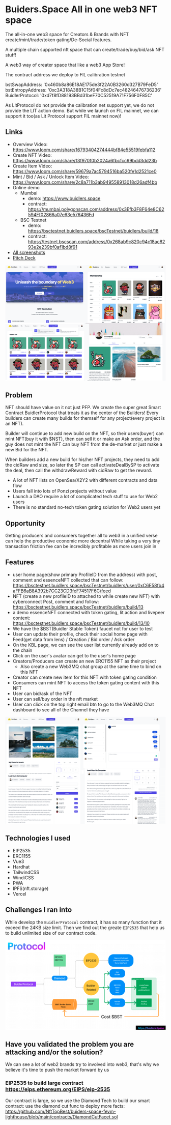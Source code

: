 # Buiders.Space All in one web3 NFT space

The all-in-one web3 space for Creators & Brands with NFT create/mint/trade/token gating/De-Social features.

A multiple chain supported nft space that can create/trade/buy/bid/ask NFT stuff!

A web3 way of creater space that like a web3 App Store!

The contract address we deploy to FIL  calibration testnet

bstSwapAddress: '0x460b8a86E18AE175de3f22A0B3260d327B79FeD5'
bstEntropyAddress: '0xc3A318A38B1C15f04Fc8dDc7ec48246476736236'
BuidlerProtocol: '0xd7f8fD88193BBd31beF70C52519A71F756F0F85C'

As LitProtocol do not provide the calibration net support yet, we do not provide the LIT action demo.
But while we launch on FIL mainnet, we can support it too(as Lit Protocol support FIL mainnet now)!

## Links

* Overview Video: <https://www.loom.com/share/16793404274444bf84e55519febfa112>
* Create NFT Video: <https://www.loom.com/share/13f970f0b2024a6fbcfcc99bdd3dd23b>
* Create Item Video: <https://www.loom.com/share/59679a7ac5794516ba520fe1d2521ce0>
* Mint / Bid / Ask / Unlock Item Video: <https://www.loom.com/share/2c8a711b3ab949558913018d26adf4bb>
* Online demo
  * Mumbai
    * demo: <https://www.buidlers.space>
    * contract: <https://mumbai.polygonscan.com/address/0x3Efb3F8F64e8C62594Ff02866a07e63e576436Fd>
  * BSC Testnet
    * demo: <https://bsctestnet.buidlers.space/bscTestnet/buidlers/build/18>
    * contract: <https://testnet.bscscan.com/address/0x268ab9c820c94c18ac8293e2e239bf0af1bd8f91>
* [All screenshots](./screenshots/)
* [Pitch Deck](./buidlers-space.pdf)

<img src="./screenshot-1.png" />

## Problem

NFT should have value on it not just PFP. We create the super great Smart Contract BuidlerProtocol that treats it as the center of the Builders! Every builders can create many builds for themself for any project(every project is an NFT).

Builder will continue to add new build on the NFT, so their users(buyer) can mint NFT(buy it with $NST), then can sell it or make an Ask order, and the guy does not mint the NFT can buy NFT from the de-market or just make a new Bid for the NFT.

When builders add a new build for his/her NFT projects, they need to add the cidRaw and size, so later the SP can call activateDealBySP to activate the deal, then call the withdrawReward with cidRaw to get the reward.

* A lot of NFT lists on OpenSea/X2Y2 with different contracts and data flow
* Users fall into lots of Ponzi projects without value
* Launch a DAO require a lot of complicated tech stuff to use for Web2 users
* There is no standard no-tech token gating solution for Web2 users yet
## Opportunity

Getting producers and consumers together all to web3 in a unified verse can help the productive economic more decentral
While taking a very tiny transaction friction fee can be incredibly profitable as more users join in


## Features

* user home page(show primary ProfileID from the address) with post, comment and essenceNFT collected that can follow:  <https://bsctestnet.buidlers.space/bscTestnet/buidlers/user/0xC6E58fb4aFFB6aB8A392b7CC23CD3feF74517F6C/feed>
* NFT (create a new profileID to attached to while create new NFT) with cyberconnect Post, comment and follow: <https://bsctestnet.buidlers.space/bscTestnet/buidlers/build/13>
* a demo essenceNFT connected with token gating, lit action and livepeer content: <https://bsctestnet.buidlers.space/bscTestnet/buidlers/build/13/10>
* We have the $BST(Buidler Stable Token) faucet not for user to test
* User can update their profile, check their social home page with Feed(get data from lens) / Creation / Bid order / Ask order
* On the KBL page, we can see the user list currently already add on to the chain
* Click on the user's avatar can get to the user's home page
* Creators/Producers can create an new ERC1155 NFT as their project
  * Also create a new Web3MQ chat group at the same time to bind on this NFT
* Creator can create new item for this NFT with token gating condition
* Consumers can mint NFT to access the token gating content with this NFT
* User can bid/ask of the NFT
* User can sell/buy order in the nft market
* User can click on the top right email btn to go to the Web3MQ Chat dashboard to see all of the Channel they have

<img src="./screenshot-2.png" />

## Technologies I used

* EIP2535
* ERC1155
* Vue3
* Hardhat
* TailwindCSS
* WindiCSS
* PWA
* IPFS(nft.storage)
* Vercel

## Challenges I ran into

While develop the `BuidlerProtocol` contract, it has so many function that it exceed the 24KB size limit.
Then we find out the greate `EIP2535` that help us to build unlimited size of our contract code.

<img src="./protocol.png" />

## Have you validated the problem you are attacking and/or the solution?

We can see a lot of web2 brands try to involved into web3, that's why we believe it's time to push the market forward by us


### EIP2535 to build large contract <https://eips.ethereum.org/EIPS/eip-2535>

Our contract is large, so we use the Diamond Tech to build our smart contract: use the diamond cut func to deploy more facts: <https://github.com/NftTopBest/buiders-space-fevm-lighthouse/blob/main/contracts/DiamondCutFacet.sol>
